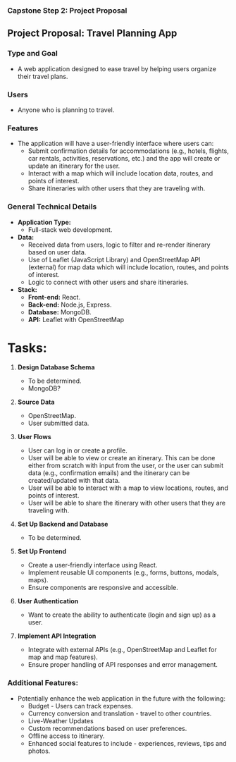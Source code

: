### Capstone Step 2: Project Proposal

## Project Proposal: Travel Planning App

### Type and Goal

- A web application designed to ease travel by helping users organize their travel plans.

### Users

- Anyone who is planning to travel.

### Features

- The application will have a user-friendly interface where users can:
  - Submit confirmation details for accommodations (e.g., hotels, flights, car rentals, activities, reservations, etc.) and the app will create or update an itinerary for the user.
  - Interact with a map which will include location data, routes, and points of interest.
  - Share itineraries with other users that they are traveling with.

### General Technical Details

- **Application Type:**
  - Full-stack web development.
- **Data:**
  - Received data from users, logic to filter and re-render itinerary based on user data.
  - Use of Leaflet (JavaScript Library) and OpenStreetMap API (external) for map data which will include location, routes, and points of interest.
  - Logic to connect with other users and share itineraries.
- **Stack:**
  - **Front-end:** React.
  - **Back-end:** Node.js, Express.
  - **Database:** MongoDB.
  - **API:** Leaflet with OpenStreetMap

# Tasks:

1. **Design Database Schema**

   - To be determined.
   - MongoDB?

2. **Source Data**

   - OpenStreetMap.
   - User submitted data.

3. **User Flows**

   - User can log in or create a profile.
   - User will be able to view or create an itinerary. This can be done either from scratch with input from the user, or the user can submit data (e.g., confirmation emails) and the itinerary can be created/updated with that data.
   - User will be able to interact with a map to view locations, routes, and points of interest.
   - User will be able to share the itinerary with other users that they are traveling with.

4. **Set Up Backend and Database**

   - To be determined.

5. **Set Up Frontend**

   - Create a user-friendly interface using React.
   - Implement reusable UI components (e.g., forms, buttons, modals, maps).
   - Ensure components are responsive and accessible.

6. **User Authentication**

   - Want to create the ability to authenticate (login and sign up) as a user.

7. **Implement API Integration**

   - Integrate with external APIs (e.g., OpenStreetMap and Leaflet for map and map features).
   - Ensure proper handling of API responses and error management.

### Additional Features:

- Potentially enhance the web application in the future with the following:
  - Budget - Users can track expenses.
  - Currency conversion and translation - travel to other countries.
  - Live-Weather Updates
  - Custom recommendations based on user preferences.
  - Offline access to itinerary.
  - Enhanced social features to include - experiences, reviews, tips and photos.
